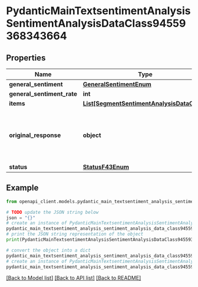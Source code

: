 # PydanticMainTextsentimentAnalysisSentimentAnalysisDataClass94559368343664


## Properties

Name | Type | Description | Notes
------------ | ------------- | ------------- | -------------
**general_sentiment** | [**GeneralSentimentEnum**](GeneralSentimentEnum.md) |  | 
**general_sentiment_rate** | **int** |  | 
**items** | [**List[SegmentSentimentAnalysisDataClass]**](SegmentSentimentAnalysisDataClass.md) |  | [optional] 
**original_response** | **object** | original response sent by the provider, hidden by default, show it by passing the &#x60;show_original_response&#x60; field to &#x60;true&#x60; in your request | [optional] 
**status** | [**StatusF43Enum**](StatusF43Enum.md) |  | 

## Example

```python
from openapi_client.models.pydantic_main_textsentiment_analysis_sentiment_analysis_data_class94559368343664 import PydanticMainTextsentimentAnalysisSentimentAnalysisDataClass94559368343664

# TODO update the JSON string below
json = "{}"
# create an instance of PydanticMainTextsentimentAnalysisSentimentAnalysisDataClass94559368343664 from a JSON string
pydantic_main_textsentiment_analysis_sentiment_analysis_data_class94559368343664_instance = PydanticMainTextsentimentAnalysisSentimentAnalysisDataClass94559368343664.from_json(json)
# print the JSON string representation of the object
print(PydanticMainTextsentimentAnalysisSentimentAnalysisDataClass94559368343664.to_json())

# convert the object into a dict
pydantic_main_textsentiment_analysis_sentiment_analysis_data_class94559368343664_dict = pydantic_main_textsentiment_analysis_sentiment_analysis_data_class94559368343664_instance.to_dict()
# create an instance of PydanticMainTextsentimentAnalysisSentimentAnalysisDataClass94559368343664 from a dict
pydantic_main_textsentiment_analysis_sentiment_analysis_data_class94559368343664_form_dict = pydantic_main_textsentiment_analysis_sentiment_analysis_data_class94559368343664.from_dict(pydantic_main_textsentiment_analysis_sentiment_analysis_data_class94559368343664_dict)
```
[[Back to Model list]](../README.md#documentation-for-models) [[Back to API list]](../README.md#documentation-for-api-endpoints) [[Back to README]](../README.md)


